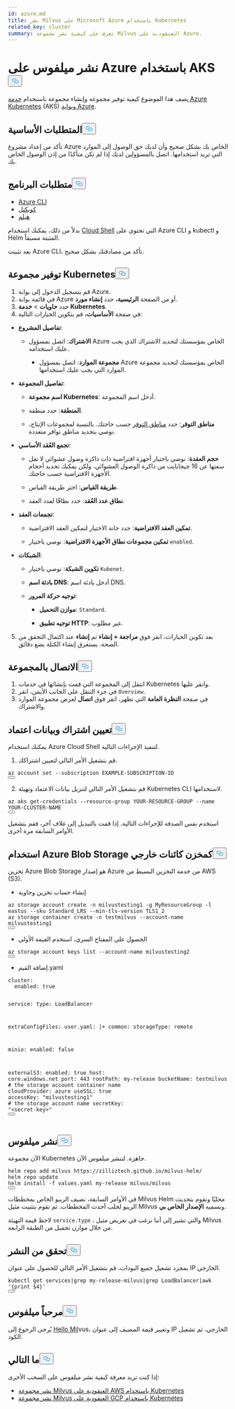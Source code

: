 ```yaml
---
id: azure.md
title: نشر Milvus على Microsoft Azure باستخدام Kubernetes
related_key: cluster
summary: تعرف على كيفية نشر مجموعة Milvus العنقودية على Azure.
---
```


<h1 id="Deploy-Milvus-on-Azure-with-AKS" class="common-anchor-header">نشر ميلفوس على Azure باستخدام AKS<button data-href="#Deploy-Milvus-on-Azure-with-AKS" class="anchor-icon" translate="no">
      <svg translate="no"
        aria-hidden="true"
        focusable="false"
        height="20"
        version="1.1"
        viewBox="0 0 16 16"
        width="16"
      >
        <path
          fill="#0092E4"
          fill-rule="evenodd"
          d="M4 9h1v1H4c-1.5 0-3-1.69-3-3.5S2.55 3 4 3h4c1.45 0 3 1.69 3 3.5 0 1.41-.91 2.72-2 3.25V8.59c.58-.45 1-1.27 1-2.09C10 5.22 8.98 4 8 4H4c-.98 0-2 1.22-2 2.5S3 9 4 9zm9-3h-1v1h1c1 0 2 1.22 2 2.5S13.98 12 13 12H9c-.98 0-2-1.22-2-2.5 0-.83.42-1.64 1-2.09V6.25c-1.09.53-2 1.84-2 3.25C6 11.31 7.55 13 9 13h4c1.45 0 3-1.69 3-3.5S14.5 6 13 6z"
        ></path>
      </svg>
    </button></h1><p>يصف هذا الموضوع كيفية توفير مجموعة وإنشاء مجموعة باستخدام <a href="https://azure.microsoft.com/en-us/services/kubernetes-service/#overview">خدمة Azure Kubernetes</a> (AKS) <a href="https://portal.azure.com">وبوابة Azure</a>.</p>
<h2 id="Prerequisites" class="common-anchor-header">المتطلبات الأساسية<button data-href="#Prerequisites" class="anchor-icon" translate="no">
      <svg translate="no"
        aria-hidden="true"
        focusable="false"
        height="20"
        version="1.1"
        viewBox="0 0 16 16"
        width="16"
      >
        <path
          fill="#0092E4"
          fill-rule="evenodd"
          d="M4 9h1v1H4c-1.5 0-3-1.69-3-3.5S2.55 3 4 3h4c1.45 0 3 1.69 3 3.5 0 1.41-.91 2.72-2 3.25V8.59c.58-.45 1-1.27 1-2.09C10 5.22 8.98 4 8 4H4c-.98 0-2 1.22-2 2.5S3 9 4 9zm9-3h-1v1h1c1 0 2 1.22 2 2.5S13.98 12 13 12H9c-.98 0-2-1.22-2-2.5 0-.83.42-1.64 1-2.09V6.25c-1.09.53-2 1.84-2 3.25C6 11.31 7.55 13 9 13h4c1.45 0 3-1.69 3-3.5S14.5 6 13 6z"
        ></path>
      </svg>
    </button></h2><p>تأكد من إعداد مشروع Azure الخاص بك بشكل صحيح وأن لديك حق الوصول إلى الموارد التي تريد استخدامها. اتصل بالمسؤولين لديك إذا لم تكن متأكدًا من إذن الوصول الخاص بك.</p>
<h2 id="Software-requirements" class="common-anchor-header">متطلبات البرنامج<button data-href="#Software-requirements" class="anchor-icon" translate="no">
      <svg translate="no"
        aria-hidden="true"
        focusable="false"
        height="20"
        version="1.1"
        viewBox="0 0 16 16"
        width="16"
      >
        <path
          fill="#0092E4"
          fill-rule="evenodd"
          d="M4 9h1v1H4c-1.5 0-3-1.69-3-3.5S2.55 3 4 3h4c1.45 0 3 1.69 3 3.5 0 1.41-.91 2.72-2 3.25V8.59c.58-.45 1-1.27 1-2.09C10 5.22 8.98 4 8 4H4c-.98 0-2 1.22-2 2.5S3 9 4 9zm9-3h-1v1h1c1 0 2 1.22 2 2.5S13.98 12 13 12H9c-.98 0-2-1.22-2-2.5 0-.83.42-1.64 1-2.09V6.25c-1.09.53-2 1.84-2 3.25C6 11.31 7.55 13 9 13h4c1.45 0 3-1.69 3-3.5S14.5 6 13 6z"
        ></path>
      </svg>
    </button></h2><ul>
<li><a href="https://docs.microsoft.com/en-us/cli/azure/install-azure-cli#install">Azure CLI</a></li>
<li><a href="https://kubernetes.io/docs/tasks/tools/">كوبكتل</a></li>
<li><a href="https://helm.sh/docs/intro/install/">هيلم</a></li>
</ul>
<p>بدلاً من ذلك، يمكنك استخدام <a href="https://learn.microsoft.com/en-us/azure/cloud-shell/overview">Cloud Shell</a> التي تحتوي على Azure CLI و kubectl و Helm المثبتة مسبقاً.</p>
<div class="alert note">بعد تثبيت Azure CLI، تأكد من مصادقتك بشكل صحيح. </div>
<h2 id="Provision-a-Kubernetes-cluster" class="common-anchor-header">توفير مجموعة Kubernetes<button data-href="#Provision-a-Kubernetes-cluster" class="anchor-icon" translate="no">
      <svg translate="no"
        aria-hidden="true"
        focusable="false"
        height="20"
        version="1.1"
        viewBox="0 0 16 16"
        width="16"
      >
        <path
          fill="#0092E4"
          fill-rule="evenodd"
          d="M4 9h1v1H4c-1.5 0-3-1.69-3-3.5S2.55 3 4 3h4c1.45 0 3 1.69 3 3.5 0 1.41-.91 2.72-2 3.25V8.59c.58-.45 1-1.27 1-2.09C10 5.22 8.98 4 8 4H4c-.98 0-2 1.22-2 2.5S3 9 4 9zm9-3h-1v1h1c1 0 2 1.22 2 2.5S13.98 12 13 12H9c-.98 0-2-1.22-2-2.5 0-.83.42-1.64 1-2.09V6.25c-1.09.53-2 1.84-2 3.25C6 11.31 7.55 13 9 13h4c1.45 0 3-1.69 3-3.5S14.5 6 13 6z"
        ></path>
      </svg>
    </button></h2><ol>
<li>قم بتسجيل الدخول إلى بوابة Azure.</li>
<li>في قائمة بوابة Azure أو من الصفحة <strong>الرئيسية،</strong> حدد <strong>إنشاء مورد</strong>.</li>
<li>حدد <strong>حاويات</strong> &gt; <strong>خدمة Kubernetes</strong>.</li>
<li>في صفحة <strong>الأساسيات،</strong> قم بتكوين الخيارات التالية:</li>
</ol>
<ul>
<li><p><strong>تفاصيل المشروع</strong>:</p>
<ul>
<li><p><strong>الاشتراك</strong>: اتصل بمسؤول Azure الخاص بمؤسستك لتحديد الاشتراك الذي يجب عليك استخدامه.</p>
<ul>
<li><strong>مجموعة الموارد</strong>: اتصل بمسؤول Azure الخاص بمؤسستك لتحديد مجموعة الموارد التي يجب عليك استخدامها.</li>
</ul></li>
</ul></li>
<li><p><strong>تفاصيل المجموعة</strong>:</p>
<ul>
<li><p><strong>اسم مجموعة Kubernetes</strong>: أدخل اسم المجموعة.</p></li>
<li><p><strong>المنطقة</strong>: حدد منطقة.</p></li>
<li><p><strong>مناطق التوفر</strong>: حدد <a href="https://docs.microsoft.com/en-us/azure/aks/availability-zones#overview-of-availability-zones-for-aks-clusters">مناطق التوفر</a> حسب حاجتك. بالنسبة لمجموعات الإنتاج، نوصي بتحديد مناطق توافر متعددة.</p></li>
</ul></li>
<li><p><strong>تجمع العُقد الأساسي</strong>:</p>
<ul>
<li><p><strong>حجم العقدة</strong>: نوصي باختيار أجهزة افتراضية ذات ذاكرة وصول عشوائي لا تقل سعتها عن 16 جيجابايت من ذاكرة الوصول العشوائي، ولكن يمكنك تحديد أحجام الأجهزة الافتراضية حسب حاجتك.</p></li>
<li><p><strong>طريقة القياس</strong>: اختر طريقة القياس.</p></li>
<li><p><strong>نطاق عدد العُقد</strong>: حدد نطاقًا لعدد العقد.</p></li>
</ul></li>
<li><p><strong>تجمعات العقد</strong>:</p>
<ul>
<li><p><strong>تمكين العقد الافتراضية</strong>: حدد خانة الاختيار لتمكين العقد الافتراضية.</p></li>
<li><p><strong>تمكين مجموعات نطاق الأجهزة الافتراضية</strong>: نوصي باختيار <code translate="no">enabled</code>.</p></li>
</ul></li>
<li><p><strong>الشبكات</strong>:</p>
<ul>
<li><p><strong>تكوين الشبكة</strong>: نوصي باختيار <code translate="no">Kubenet</code>.</p></li>
<li><p><strong>بادئة اسم DNS</strong>: أدخل بادئة اسم DNS.</p></li>
<li><p><strong>توجيه حركة المرور</strong>:</p>
<ul>
<li><p><strong>موازن التحميل</strong>: <code translate="no">Standard</code>.</p></li>
<li><p><strong>توجيه تطبيق HTTP</strong>: غير مطلوب.</p></li>
</ul></li>
</ul></li>
</ul>
<ol start="5">
<li>بعد تكوين الخيارات، انقر فوق <strong>مراجعة + إنشاء</strong> ثم <strong>إنشاء</strong> عند اكتمال التحقق من الصحة. يستغرق إنشاء الكتلة بضع دقائق.</li>
</ol>
<h2 id="Connect-to-the-cluster" class="common-anchor-header">الاتصال بالمجموعة<button data-href="#Connect-to-the-cluster" class="anchor-icon" translate="no">
      <svg translate="no"
        aria-hidden="true"
        focusable="false"
        height="20"
        version="1.1"
        viewBox="0 0 16 16"
        width="16"
      >
        <path
          fill="#0092E4"
          fill-rule="evenodd"
          d="M4 9h1v1H4c-1.5 0-3-1.69-3-3.5S2.55 3 4 3h4c1.45 0 3 1.69 3 3.5 0 1.41-.91 2.72-2 3.25V8.59c.58-.45 1-1.27 1-2.09C10 5.22 8.98 4 8 4H4c-.98 0-2 1.22-2 2.5S3 9 4 9zm9-3h-1v1h1c1 0 2 1.22 2 2.5S13.98 12 13 12H9c-.98 0-2-1.22-2-2.5 0-.83.42-1.64 1-2.09V6.25c-1.09.53-2 1.84-2 3.25C6 11.31 7.55 13 9 13h4c1.45 0 3-1.69 3-3.5S14.5 6 13 6z"
        ></path>
      </svg>
    </button></h2><ol>
<li>انتقل إلى المجموعة التي قمت بإنشائها في خدمات Kubernetes وانقر عليها.</li>
<li>في جزء التنقل على الجانب الأيمن، انقر <code translate="no">Overview</code>.</li>
<li>في صفحة <strong>النظرة العامة</strong> التي تظهر، انقر فوق <strong>اتصال</strong> لعرض مجموعة الموارد والاشتراك.</li>
</ol>
<h2 id="Set-a-subscription-and-credentials" class="common-anchor-header">تعيين اشتراك وبيانات اعتماد<button data-href="#Set-a-subscription-and-credentials" class="anchor-icon" translate="no">
      <svg translate="no"
        aria-hidden="true"
        focusable="false"
        height="20"
        version="1.1"
        viewBox="0 0 16 16"
        width="16"
      >
        <path
          fill="#0092E4"
          fill-rule="evenodd"
          d="M4 9h1v1H4c-1.5 0-3-1.69-3-3.5S2.55 3 4 3h4c1.45 0 3 1.69 3 3.5 0 1.41-.91 2.72-2 3.25V8.59c.58-.45 1-1.27 1-2.09C10 5.22 8.98 4 8 4H4c-.98 0-2 1.22-2 2.5S3 9 4 9zm9-3h-1v1h1c1 0 2 1.22 2 2.5S13.98 12 13 12H9c-.98 0-2-1.22-2-2.5 0-.83.42-1.64 1-2.09V6.25c-1.09.53-2 1.84-2 3.25C6 11.31 7.55 13 9 13h4c1.45 0 3-1.69 3-3.5S14.5 6 13 6z"
        ></path>
      </svg>
    </button></h2><div class="alert note">يمكنك استخدام Azure Cloud Shell لتنفيذ الإجراءات التالية.</div>
<ol>
<li>قم بتشغيل الأمر التالي لتعيين اشتراكك.</li>
</ol>
<pre><code translate="no" class="language-shell">az account <span class="hljs-built_in">set</span> --subscription EXAMPLE-SUBSCRIPTION-ID
<button class="copy-code-btn"></button></code></pre>
<ol start="2">
<li>قم بتشغيل الأمر التالي لتنزيل بيانات الاعتماد وتهيئة Kubernetes CLI لاستخدامها.</li>
</ol>
<pre><code translate="no" class="language-shell">az aks <span class="hljs-keyword">get</span>-credentials --resource-<span class="hljs-keyword">group</span> YOUR-RESOURCE-GROUP --name YOUR-CLUSTER-NAME
<button class="copy-code-btn"></button></code></pre>
<div class="alert note">
استخدم نفس الصدفة للإجراءات التالية. إذا قمت بالتبديل إلى غلاف آخر، فقم بتشغيل الأوامر السابقة مرة أخرى.</div>
<h2 id="Using-Azure-Blob-Storage-as-external-object-storage" class="common-anchor-header">استخدام Azure Blob Storage كمخزن كائنات خارجي<button data-href="#Using-Azure-Blob-Storage-as-external-object-storage" class="anchor-icon" translate="no">
      <svg translate="no"
        aria-hidden="true"
        focusable="false"
        height="20"
        version="1.1"
        viewBox="0 0 16 16"
        width="16"
      >
        <path
          fill="#0092E4"
          fill-rule="evenodd"
          d="M4 9h1v1H4c-1.5 0-3-1.69-3-3.5S2.55 3 4 3h4c1.45 0 3 1.69 3 3.5 0 1.41-.91 2.72-2 3.25V8.59c.58-.45 1-1.27 1-2.09C10 5.22 8.98 4 8 4H4c-.98 0-2 1.22-2 2.5S3 9 4 9zm9-3h-1v1h1c1 0 2 1.22 2 2.5S13.98 12 13 12H9c-.98 0-2-1.22-2-2.5 0-.83.42-1.64 1-2.09V6.25c-1.09.53-2 1.84-2 3.25C6 11.31 7.55 13 9 13h4c1.45 0 3-1.69 3-3.5S14.5 6 13 6z"
        ></path>
      </svg>
    </button></h2><p>تخزين Azure Blob Storage هو إصدار Azure من خدمة التخزين البسيط من AWS (S3).</p>
<ul>
<li>إنشاء حساب تخزين وحاوية</li>
</ul>
<pre><code translate="no" class="language-bash">az storage account create -n milvustesting1 -g MyResourceGroup -l eastus --sku Standard_LRS --<span class="hljs-built_in">min</span>-tls-version TLS1_2
az storage container create -n testmilvus --account-name milvustesting1
<button class="copy-code-btn"></button></code></pre>
<ul>
<li>الحصول على المفتاح السري، استخدم القيمة الأولى</li>
</ul>
<pre><code translate="no" class="language-bash">az storage account keys list --account-name milvustesting2
<button class="copy-code-btn"></button></code></pre>
<ul>
<li>إضافة القيم.yaml</li>
</ul>
<pre><code translate="no" class="language-yaml">cluster:
  enabled: <span class="hljs-literal">true</span>

service:
<span class="hljs-built_in">type</span>: LoadBalancer

extraConfigFiles:
user.yaml: |+
common:
storageType: remote

minio:
enabled: <span class="hljs-literal">false</span>

externalS3:
enabled: <span class="hljs-literal">true</span>
host: core.windows.net
port: 443
rootPath: my-release
bucketName: testmilvus <span class="hljs-comment"># the storage account container name</span>
cloudProvider: azure
useSSL: <span class="hljs-literal">true</span>
accessKey: <span class="hljs-string">&quot;milvustesting1&quot;</span> <span class="hljs-comment"># the storage account name</span>
secretKey: <span class="hljs-string">&quot;&lt;secret-key&gt;&quot;</span>
<button class="copy-code-btn"></button></code></pre>

<h2 id="Deploy-Milvus" class="common-anchor-header">نشر ميلفوس<button data-href="#Deploy-Milvus" class="anchor-icon" translate="no">
      <svg translate="no"
        aria-hidden="true"
        focusable="false"
        height="20"
        version="1.1"
        viewBox="0 0 16 16"
        width="16"
      >
        <path
          fill="#0092E4"
          fill-rule="evenodd"
          d="M4 9h1v1H4c-1.5 0-3-1.69-3-3.5S2.55 3 4 3h4c1.45 0 3 1.69 3 3.5 0 1.41-.91 2.72-2 3.25V8.59c.58-.45 1-1.27 1-2.09C10 5.22 8.98 4 8 4H4c-.98 0-2 1.22-2 2.5S3 9 4 9zm9-3h-1v1h1c1 0 2 1.22 2 2.5S13.98 12 13 12H9c-.98 0-2-1.22-2-2.5 0-.83.42-1.64 1-2.09V6.25c-1.09.53-2 1.84-2 3.25C6 11.31 7.55 13 9 13h4c1.45 0 3-1.69 3-3.5S14.5 6 13 6z"
        ></path>
      </svg>
    </button></h2><p>الآن مجموعة Kubernetes جاهزة. لننشر ميلفوس الآن.</p>
<pre><code translate="no" class="language-bash">helm repo add milvus https://zilliztech.github.io/milvus-helm/
helm repo update
helm install -f values.yaml my-release milvus/milvus
<button class="copy-code-btn"></button></code></pre>
<p>في الأوامر السابقة، نضيف الريبو الخاص بمخططات Milvus Helm محليًا ونقوم بتحديث الريبو لجلب أحدث المخططات. ثم نقوم بتثبيت مثيل Milvus ونسميه <strong>الإصدار الخاص بي</strong>.</p>
<p>لاحظ قيمة التهيئة <code translate="no">service.type</code> ، والتي تشير إلى أننا نرغب في تعريض مثيل Milvus من خلال موازن تحميل من الطبقة الرابعة.</p>
<h2 id="Verify-the-deployment" class="common-anchor-header">تحقق من النشر<button data-href="#Verify-the-deployment" class="anchor-icon" translate="no">
      <svg translate="no"
        aria-hidden="true"
        focusable="false"
        height="20"
        version="1.1"
        viewBox="0 0 16 16"
        width="16"
      >
        <path
          fill="#0092E4"
          fill-rule="evenodd"
          d="M4 9h1v1H4c-1.5 0-3-1.69-3-3.5S2.55 3 4 3h4c1.45 0 3 1.69 3 3.5 0 1.41-.91 2.72-2 3.25V8.59c.58-.45 1-1.27 1-2.09C10 5.22 8.98 4 8 4H4c-.98 0-2 1.22-2 2.5S3 9 4 9zm9-3h-1v1h1c1 0 2 1.22 2 2.5S13.98 12 13 12H9c-.98 0-2-1.22-2-2.5 0-.83.42-1.64 1-2.09V6.25c-1.09.53-2 1.84-2 3.25C6 11.31 7.55 13 9 13h4c1.45 0 3-1.69 3-3.5S14.5 6 13 6z"
        ></path>
      </svg>
    </button></h2><p>بمجرد تشغيل جميع البودات، قم بتشغيل الأمر التالي للحصول على عنوان IP الخارجي.</p>
<pre><code translate="no" class="language-bash">kubectl <span class="hljs-keyword">get</span> services|grep my-release-milvus|grep LoadBalancer|awk <span class="hljs-string">&#x27;{print $4}&#x27;</span>
<button class="copy-code-btn"></button></code></pre>
<h2 id="Hello-Milvus" class="common-anchor-header">مرحباً ميلفوس<button data-href="#Hello-Milvus" class="anchor-icon" translate="no">
      <svg translate="no"
        aria-hidden="true"
        focusable="false"
        height="20"
        version="1.1"
        viewBox="0 0 16 16"
        width="16"
      >
        <path
          fill="#0092E4"
          fill-rule="evenodd"
          d="M4 9h1v1H4c-1.5 0-3-1.69-3-3.5S2.55 3 4 3h4c1.45 0 3 1.69 3 3.5 0 1.41-.91 2.72-2 3.25V8.59c.58-.45 1-1.27 1-2.09C10 5.22 8.98 4 8 4H4c-.98 0-2 1.22-2 2.5S3 9 4 9zm9-3h-1v1h1c1 0 2 1.22 2 2.5S13.98 12 13 12H9c-.98 0-2-1.22-2-2.5 0-.83.42-1.64 1-2.09V6.25c-1.09.53-2 1.84-2 3.25C6 11.31 7.55 13 9 13h4c1.45 0 3-1.69 3-3.5S14.5 6 13 6z"
        ></path>
      </svg>
    </button></h2><p>يُرجى الرجوع إلى <a href="https://milvus.io/docs/v2.3.x/example_code.md">Hello Mil</a>vus، وتغيير قيمة المضيف إلى عنوان IP الخارجي، ثم تشغيل الكود.</p>
<h2 id="Whats-next" class="common-anchor-header">ما التالي<button data-href="#Whats-next" class="anchor-icon" translate="no">
      <svg translate="no"
        aria-hidden="true"
        focusable="false"
        height="20"
        version="1.1"
        viewBox="0 0 16 16"
        width="16"
      >
        <path
          fill="#0092E4"
          fill-rule="evenodd"
          d="M4 9h1v1H4c-1.5 0-3-1.69-3-3.5S2.55 3 4 3h4c1.45 0 3 1.69 3 3.5 0 1.41-.91 2.72-2 3.25V8.59c.58-.45 1-1.27 1-2.09C10 5.22 8.98 4 8 4H4c-.98 0-2 1.22-2 2.5S3 9 4 9zm9-3h-1v1h1c1 0 2 1.22 2 2.5S13.98 12 13 12H9c-.98 0-2-1.22-2-2.5 0-.83.42-1.64 1-2.09V6.25c-1.09.53-2 1.84-2 3.25C6 11.31 7.55 13 9 13h4c1.45 0 3-1.69 3-3.5S14.5 6 13 6z"
        ></path>
      </svg>
    </button></h2><p>إذا كنت تريد معرفة كيفية نشر ميلفوس على السحب الأخرى:</p>
<ul>
<li><a href="/docs/ar/v2.5.x/eks.md">نشر مجموعة Milvus العنقودية على AWS باستخدام Kubernetes</a></li>
<li><a href="/docs/ar/v2.5.x/gcp.md">نشر مجموعة Milvus العنقودية على GCP باستخدام Kubernetes</a></li>
</ul>
